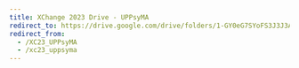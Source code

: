 ```yaml
---
title: XChange 2023 Drive - UPPsyMA
redirect_to: https://drive.google.com/drive/folders/1-GY0eG7SYoFS3J3J3AMbA-F5AwZnDSaB?usp=share_link
redirect_from: 
  - /XC23_UPPsyMA
  - /xc23_uppsyma
---
```

